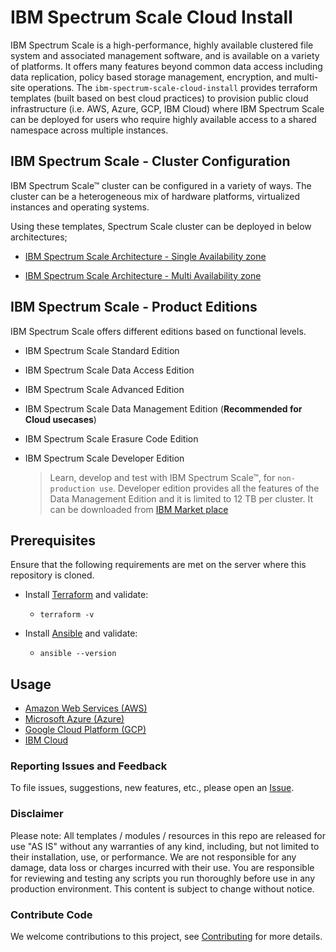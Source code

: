 # IBM Spectrum Scale Cloud Install

IBM Spectrum Scale is a high-performance, highly available clustered file system and associated management software, and is available on a variety of platforms. It offers many features beyond common data access including data replication, policy based storage management, encryption, and multi-site operations. The `ibm-spectrum-scale-cloud-install` provides terraform templates (built based on best cloud practices) to provision public cloud infrastructure (i.e. AWS, Azure, GCP, IBM Cloud) where IBM Spectrum Scale can be deployed for users who require highly available access to a shared namespace across multiple instances.

## IBM Spectrum Scale - Cluster Configuration

IBM Spectrum Scale™ cluster can be configured in a variety of ways. The cluster can be a heterogeneous mix of hardware platforms, virtualized instances and operating systems.

Using these templates, Spectrum Scale cluster can be deployed in below architectures;

* [IBM Spectrum Scale Architecture - Single Availability zone](docs/images/Single-Zone-Architecture.jpg)

* [IBM Spectrum Scale Architecture - Multi Availability zone](docs/images/Multi-Zone-Architecture.jpg)

## IBM Spectrum Scale - Product Editions

IBM Spectrum Scale offers different editions based on functional levels.
- IBM Spectrum Scale Standard Edition
- IBM Spectrum Scale Data Access Edition
- IBM Spectrum Scale Advanced Edition
- IBM Spectrum Scale Data Management Edition (**Recommended for Cloud usecases**)
- IBM Spectrum Scale Erasure Code Edition
- IBM Spectrum Scale Developer Edition

  > Learn, develop and test with IBM Spectrum Scale™, for `non-production use`. Developer edition provides all the features of the Data Management Edition and it is limited to 12 TB per cluster. It can be downloaded from [IBM Market place](https://www.ibm.com/products/spectrum-scale)

## Prerequisites

Ensure that the following requirements are met on the server where this repository is cloned.

* Install [Terraform](https://learn.hashicorp.com/terraform/getting-started/install.html) and validate:

    * `terraform -v`

* Install [Ansible](https://docs.ansible.com/ansible/latest/installation_guide/intro_installation.html) and validate:

    * `ansible --version`

## Usage

  * [Amazon Web Services (AWS)](docs/aws.md)
  * [Microsoft Azure (Azure)](docs/azure.md)
  * [Google Cloud Platform (GCP)](docs/gcp.md)
  * [IBM Cloud](docs/ibmcloud.md)

### Reporting Issues and Feedback

To file issues, suggestions, new features, etc., please open an [Issue](https://github.com/IBM/ibm-spectrum-scale-cloud-install/issues).

### Disclaimer

Please note: All templates / modules / resources in this repo are released for use "AS IS" without any warranties of
any kind, including, but not limited to their installation, use, or performance. We are not responsible for any damage,
data loss or charges incurred with their use. You are responsible for reviewing and testing any scripts you run
thoroughly before use in any production environment. This content is subject to change without notice.

### Contribute Code

We welcome contributions to this project, see [Contributing](CONTRIBUTING.md) for more details.
